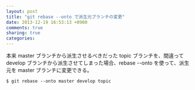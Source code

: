 ```yaml
---
layout: post
title: "git rebase --onto で派生元ブランチの変更"
date: 2013-12-19 16:53:13 +0900
comments: true
sharing: true
categories: 
---
```


本来 master ブランチから派生させるべきだった topic ブランチを、間違って develop ブランチから派生させてしまった場合、rebase --onto を使って、派生元を master ブランチに変更できる。

```
$ git rebase --onto master develop topic
```
